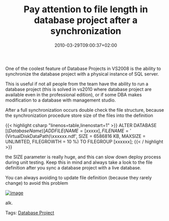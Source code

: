 ﻿---
title: "Pay attention to file length in database project after a synchronization"
description: ""
date: 2010-03-29T09:00:37+02:00
draft: false
tags: [DataDude]
categories: [Visual Studio]
---
One of the coolest feature of Database Projects in VS2008 is the ability to synchronize the database project with a physical instance of SQL server.

This is useful if not all people from the team have the ability to run a database project (this is solved in vs2010 where database project are available even in the professional edition), or if some DBA makes modification to a database with management studio.

After a full synchronization occurs double check the file structure, because the synchronization procedure store size of the files into the definition

{{< highlight csharp "linenos=table,linenostart=1" >}}
ALTER DATABASE [$(DatabaseName)]
ADD FILE (NAME = [xxxxx], FILENAME = '$(VirtualDiskDataPath)\xxxxxx.ndf',
SIZE = 6586816 KB,
MAXSIZE = UNLIMITED,
FILEGROWTH = 10 %) TO FILEGROUP [xxxxxx];
{{< / highlight >}}

the SIZE parameter is really huge, and this can slow down deploy process during unit testing. Keep this in mind and always take a look to the file definition after you sync a database project with a live database.

You can always avoiding to update file definition (because they rarely change) to avoid this problem

[![image](https://www.codewrecks.com/blog/wp-content/uploads/2010/03/image_thumb17.png "image")](https://www.codewrecks.com/blog/wp-content/uploads/2010/03/image17.png)

alk.

Tags: [Database Project](http://technorati.com/tag/Database%20Project)
